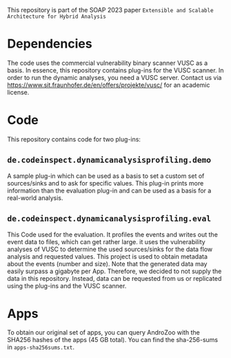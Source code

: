 This repository is part of the SOAP 2023 paper ``Extensible and Scalable Architecture for Hybrid Analysis``

# Dependencies
The code uses the commercial vulnerability binary scanner VUSC as a basis. In essence, this repository contains plug-ins for the VUSC scanner.
In order to run the dynamic analyses, you need a VUSC server. Contact us via https://www.sit.fraunhofer.de/en/offers/projekte/vusc/ for an academic license.

# Code

This repository contains code for two plug-ins:
##  ```de.codeinspect.dynamicanalysisprofiling.demo```

A sample plug-in which can be used as a basis to set a custom set of sources/sinks and to ask for specific values.
This plug-in prints more information than the evaluation plug-in and can be used as a basis for a real-world analysis.

## ```de.codeinspect.dynamicanalysisprofiling.eval```

This Code used for the evaluation. It profiles the events and writes out the event data to files, which can get rather large. it uses the vulnerability analyses of VUSC to determine the used sources/sinks for the data flow analysis and requested values. This project is used to obtain metadata about the events (number and size).
Note that the generated data may easily surpass a gigabyte per App. Therefore, we decided to not supply the data in this repository. Instead, data can be requested from us or replicated using the plug-ins and the VUSC scanner.


# Apps
To obtain our original set of apps, you can query AndroZoo with the SHA256 hashes of the apps (45 GB total). You can find the sha-256-sums in ```apps-sha256sums.txt```.